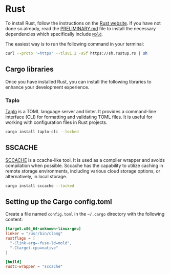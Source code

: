# Rust

To install Rust, follow the instructions on the [Rust website](https://www.rust-lang.org/tools/install). If you have not done so already, read the [PRELIMINARY.md](PRELIMINARY.md) file to install the necessary dependencies which specifically include [`Mold`](https://github.com/rui314/mold).

The easiest way is to run the following command in your terminal:

```bash
curl --proto '=https' --tlsv1.2 -sSf https://sh.rustup.rs | sh
```

## Cargo libraries

Once you have installed Rust, you can install the following libraries to enhance your development experience.

### Taplo

[Taplo](https://taplo.tamasfe.dev/) is a TOML language server and linter. It provides a command-line interface (CLI) for formatting and validating TOML files. It is useful for working with configuration files in Rust projects.

```bash
cargo install taplo-cli --locked
```

## SSCACHE

[SCCACHE](https://github.com/mozilla/sccache) is a ccache-like tool. It is used as a compiler wrapper and avoids compilation when possible. Sccache has the capability to utilize caching in remote storage environments, including various cloud storage options, or alternatively, in local storage.

```bash
cargo install sccache --locked
```

## Setting up the Cargo config.toml

Create a file named `config.toml` in the `~/.cargo` directory with the following content:

```toml
[target.x86_64-unknown-linux-gnu]
linker = "/usr/bin/clang"
rustflags = [
  "-Clink-arg=-fuse-ld=mold",
  "-Ctarget-cpu=native"
]

[build]
rustc-wrapper = "sccache"
```
